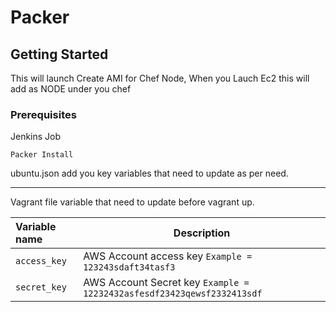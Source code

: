 # Packer

## Getting Started
This will launch Create AMI for Chef Node, When you Lauch Ec2 this will add as NODE under you chef

### Prerequisites
Jenkins Job
```
Packer Install
```

ubuntu.json add you key variables that need to update as per need.

---------------------------------
Vagrant file variable that need to update before vagrant up.

|    Variable name          |    Description                              |
| :------------------------ | -----------------------------------------   |
|  `access_key` | AWS Account access key `Example = 123243sdaft34tasf3` |
| `secret_key` | AWS Account Secret key `Example = 12232432asfesdf23423qewsf2332413sdf` |
